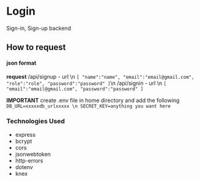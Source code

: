 # Login
Sign-in, Sign-up backend
## How to request
#### json format 
**request**
/api/signup - url \n
`[
"name":"name",
"email":"email@gmail.com",
"role":"role",
"password":"password"
]`\n
/api/signin - url \n
`[
"email":"email@gmail.com",
"password":"password"
 ]`
 
 **IMPORTANT**
 create .env file in home directory and add the following
 `DB_URL=xxxxxdb_urlxxxxx \n
 SECRET_KEY=anything you want here
 `
### Technologies Used
- express
- bcrypt
- cors
- jsonwebtoken
- http-errors
- dotenv
- knex

